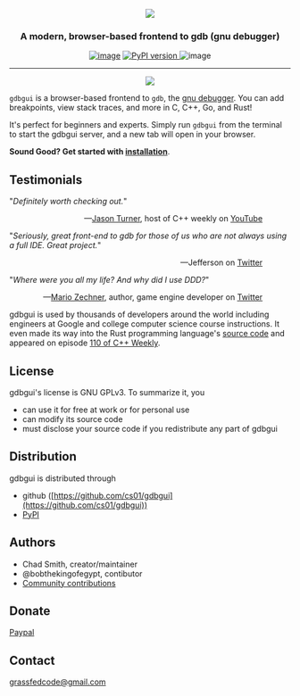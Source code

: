 <p align="center">
<a href="http://gdbgui.com"><img src="https://github.com/cs01/gdbgui/raw/master/images/gdbgui_banner.png"></a>
</p>

<h3 align="center">
A modern, browser-based frontend to gdb (gnu debugger)
</h3>

<p align="center">

<a href="https://github.com/cs01/gdbgui/actions">
<img src="https://github.com/cs01/gdbgui/workflows/CI%20tests/badge.svg?branch=master" alt="image" /></a>

<a href="https://badge.fury.io/py/gdbgui">
<img src="https://badge.fury.io/py/gdbgui.svg" alt="PyPI version" >
</a>

<img src="https://pepy.tech/badge/gdbgui" alt="image" />

</p>

---

<p align="center">
<a href="https://github.com/cs01/gdbgui/raw/master/screenshots/gdbgui_animation.gif">
<img src="https://github.com/cs01/gdbgui/raw/master/screenshots/gdbgui_animation.gif">
</a>

</p>

`gdbgui` is a browser-based frontend to `gdb`, the [gnu debugger](https://www.gnu.org/software/gdb/). You can add breakpoints, view stack traces, and more in C, C++, Go, and Rust!

It's perfect for beginners and experts. Simply run `gdbgui` from the terminal to start the gdbgui server, and a new tab will open in your browser.

**Sound Good? Get started with [installation](installation)**.

## Testimonials

"*Definitely worth checking out.*"

<div style="text-align: right; margin-right: 10%;">
—<a href="https://www.youtube.com/user/lefticus1">Jason Turner</a>, host of C++ weekly on <a href="https://www.youtube.com/watch?v=em842geJhfk">YouTube</a>
</div>

"_Seriously, great front-end to gdb for those of us who are not always using a full IDE. Great project._"

<div style="text-align: right; margin-right: 10%;">
—Jefferson on <a href="https://twitter.com/jeffamstutz/status/955647577373978624">Twitter</a>
</div>

"_Where were you all my life? And why did I use DDD?_"

<div style="text-align: right; margin-right: 10%;">
—<a href="https://github.com/badlogic">Mario Zechner</a>, author, game engine developer on <a href="https://twitter.com/badlogicgames/status/925079139446591490">Twitter</a>
</div>

gdbgui is used by thousands of developers around the world including engineers at Google and college computer science course instructions. It even made its way into the Rust programming language's [source code](https://github.com/rust-lang/rust/blob/master/src/etc/rust-gdbgui) and appeared on episode [110 of C++ Weekly](https://youtu.be/em842geJhfk).



## License

gdbgui's license is GNU GPLv3. To summarize it, you

- can use it for free at work or for personal use
- can modify its source code
- must disclose your source code if you redistribute any part of gdbgui

## Distribution

gdbgui is distributed through

- github ([https://github.com/cs01/gdbgui](https://github.com/cs01/gdbgui))
- [PyPI](https://pypi.python.org/pypi/gdbgui/)

## Authors

- Chad Smith, creator/maintainer
- @bobthekingofegypt, contibutor
- [Community contributions](https://github.com/cs01/gdbgui/graphs/contributors)

## Donate

[Paypal](https://www.paypal.me/grassfedcode/20)

## Contact

grassfedcode@gmail.com
